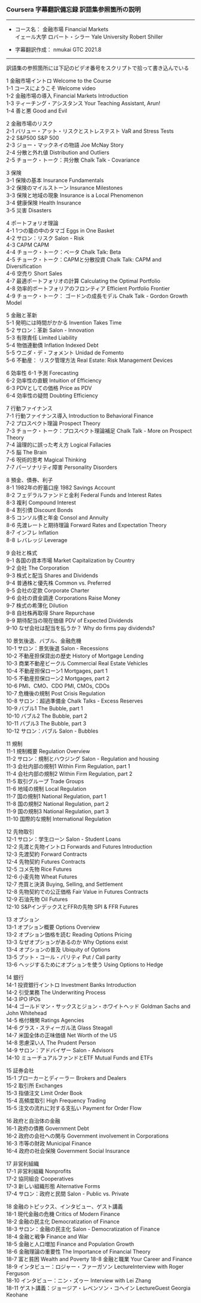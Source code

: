 ### Coursera 字幕翻訳備忘録 訳語集参照箇所の説明

***
- コース名： 金融市場 Financial Markets  
             イェール大学 ロバート・シラー Yale University Robert Shiller   

- 字幕翻訳作成： nmukai GTC 2021.8
***

訳語集の参照箇所には下記のビデオ番号をスクリプトで拾って書き込んでいる

1 金融市場イントロ Welcome to the Course  
    1-1 コースにようこそ Welcome video  
    1-2 金融市場の導入 Financial Markets Introduction  
    1-3 ティーチング・アシスタンス Your Teaching Assistant, Arun!  
    1-4 善と悪 Good and Evil  

2 金融市場のリスク  
    2-1 バリュー・アット・リスクとストレステスト VaR and Stress Tests  
    2-2 S&P500 S&P 500  
    2-3 ジョー・マックネイの物語 Joe McNay Story  
    2-4 分散と外れ値 Distribution and Outliers  
    2-5 チョーク・トーク：共分散 Chalk Talk - Covariance  
        
3 保険  
    3-1 保険の基本 Insurance Fundamentals  
    3-2 保険のマイルストーン Insurance Milestones  
    3-3 保険と地域の現象 Insurance is a Local Phenomenon  
    3-4 健康保険 Health Insurance  
    3-5 災害 Disasters  
         
4 ポートフォリオ理論  
    4-1 1つの籠の中のタマゴ Eggs in One Basket  
    4-2 サロン：リスク Salon - Risk  
    4-3 CAPM CAPM  
    4-4 チョーク・トーク：ベータ Chalk Talk: Beta  
    4-5 チョーク・トーク：CAPMと分散投資 Chalk Talk: CAPM and Diversification  
    4-6 空売り Short Sales  
    4-7 最適ポートフォリオの計算 Calculating the Optimal Portfolio  
    4-8 効率的ポートフォリアのフロンティア Efficient Portfolio Frontier  
    4-9 チョーク・トーク： ゴードンの成長モデル Chalk Talk - Gordon Growth Model  

5 金融と革新  
    5-1 発明には時間がかかる Invention Takes Time  
    5-2 サロン：革新 Salon - Innovation  
    5-3 有限責任 Limited Liability  
    5-4 物価連動債 Inflation Indexed Debt  
    5-5 ウニダ・デ・フォメント Unidad de Fomento  
    5-6 不動産： リスク管理方法 Real Estate: Risk Management Devices  

6 効率性
    6-1 予測 Forecasting  
    6-2 効率性の直観 Intuition of Efficiency  
    6-3 PDVとしての価格 Price as PDV  
    6-4 効率性の疑問 Doubting Efficiency  

7 行動ファイナンス  
    7-1 行動ファイナンス導入 Introduction to Behavioral Finance  
    7-2 プロスペクト理論 Prospect Theory  
    7-3 チョーク・トーク：プロスペクト理論補足 Chalk Talk - More on Prospect Theory  
    7-4 論理的に誤った考え方 Logical Fallacies  
    7-5 脳 The Brain  
    7-6 呪術的思考 Magical Thinking  
    7-7 パーソナリティ障害 Personality Disorders  

8 預金、債券、利子  
    8-1 1982年の貯蓄口座 1982 Savings Account  
    8-2 フェデラルファンドと金利 Federal Funds and Interest Rates  
    8-3 複利 Compound Interest  
    8-4 割引債 Discount Bonds  
    8-5 コンソル債と年金 Consol and Annuity  
    8-6 先渡レートと期待理論 Forward Rates and Expectation Theory  
    8-7 インフレ Inflation  
    8-8 レバレッジ Leverage  
    
9 会社と株式  
    9-1 各国の資本市場 Market Capitalization by Country  
    9-2 会社 The Corporation  
    9-3 株式と配当 Shares and Dividends  
    9-4 普通株と優先株 Common vs. Preferred  
    9-5 会社の定款 Corporate Charter  
    9-6 会社の資金調達 Corporations Raise Money  
    9-7 株式の希薄化 Dilution  
    9-8 自社株再取得 Share Repurchase  
    9-9 期待配当の現在価値 PDV of Expected Dividends  
    9-10 なぜ会社は配当を払うか？ Why do firms pay dividends?  
        
10 景気後退、バブル、金融危機   
    10-1 サロン：景気後退 Salon - Recessions  
    10-2 不動産担保貸出の歴史 History of Mortgage Lending  
    10-3 商業不動産ビークル Commercial Real Estate Vehicles  
    10-4 不動産担保ローン1 Mortgages, part 1  
    10-5 不動産担保ローン2 Mortgages, part 2  
    10-6 PMI、CMO、CDO PMI, CMOs, CDOs  
    10-7 危機後の規制 Post Crisis Regulation  
    10-8 サロン：超過準備金 Chalk Talks - Excess Reserves  
    10-9 バブル1 The Bubble, part 1  
    10-10 バブル2 The Bubble, part 2  
    10-11 バブル3 The Bubble, part 3  
    10-12 サロン：バブル Salon - Bubbles  

11 規制  
    11-1 規制概要 Regulation Overview  
    11-2 サロン：規制とハウジング Salon - Regulation and housing  
    11-3 会社内部の規制1 Within Firm Regulation, part 1  
    11-4 会社内部の規制2 Within Firm Regulation, part 2  
    11-5 取引グループ Trade Groups  
    11-6 地域の規制 Local Regulation  
    11-7 国の規制1 National Regulation, part 1  
    11-8 国の規制2 National Regulation, part 2  
    11-9 国の規制3 National Regulation, part 3  
    11-10 国際的な規制 International Regulation  

12 先物取引  
    12-1 サロン：学生ローン Salon - Student Loans  
    12-2 先渡と先物イントロ Forwards and Futures Introduction  
    12-3 先渡契約 Forward Contracts  
    12-4 先物契約 Futures Contracts  
    12-5 コメ先物 Rice Futures  
    12-6 小麦先物 Wheat Futures  
    12-7 売買と決済 Buying, Selling, and Settlement  
    12-8 先物契約での公正価格 Fair Value in Futures Contracts  
    12-9 石油先物 Oil Futures  
    12-10 S&PインデックスとFFRの先物 SPI & FFR Futures  

13 オプション  
    13-1 オプション概要 Options Overview  
    13-2 オプション価格を読む Reading Options Pricing  
    13-3 なぜオプションがあるのか Why Options exist  
    13-4 オプションの普及 Ubiquity of Options  
    13-5 プット・コール・パリティ Put / Call parity  
    13-6 ヘッジするためにオプションを使う Using Options to Hedge  

14 銀行  
    14-1 投資銀行イントロ Investment Banks Introduction  
    14-2 引受業務 The Underwriting Process  
    14-3 IPO IPOs  
    14-4 ゴールドマン・サックスとジョン・ホワイトヘッド Goldman Sachs and John Whitehead  
    14-5 格付機関 Ratings Agencies  
    14-6 グラス・スティーガル法 Glass Steagall  
    14-7 米国全体の正味価値 Net Worth of the US  
    14-8 思慮深い人 The Prudent Person  
    14-9 サロン：アドバイザー Salon - Advisors  
    14-10 ミューチュアルファンドとETF Mutual Funds and ETFs  

15 証券会社  
    15-1 ブローカーとディーラー Brokers and Dealers  
    15-2 取引所 Exchanges  
    15-3 指値注文 Limit Order Book  
    15-4 高頻度取引 High Frequency Trading  
    15-5 注文の流れに対する支払い Payment for Order Flow  

16 政府と自治体の金融  
    16-1 政府の債務 Government Debt  
    16-2 政府の会社への関与 Government involvement in Corporations  
    16-3 市等の財政 Municipal Finance  
    16-4 政府の社会保険 Government Social Insurance  

17 非営利組織  
    17-1 非営利組織 Nonprofits  
    17-2 協同組合 Cooperatives  
    17-3 新しい組織形態 Alternative Forms  
    17-4 サロン：政府と民間 Salon - Public vs. Private  
              
18 金融のトピックス、インタビュー、ゲスト講義  
    18-1 現代金融の危機 Critics of Modern Finance  
    18-2 金融の民主化 Democratization of Finance  
    18-3 サロン：金融の民主化 Salon - Democratization of Finance  
    18-4 金融と戦争 Finance and War  
    18-5 金融と人口増加 Finance and Population Growth  
    18-6 金融理論の重要性 The Importance of Financial Theory  
    18-7 富と貧困 Wealth and Poverty
    18-8 金融と職業 Your Career and Finance  
    18-9 インタビュー：ロジャー・ファーガソン LectureInterview with Roger Ferguson  
    18-10 インタビュー：ニン・ズゥー Interview with Lei Zhang  
    18-11 ゲスト講義：ジョージア・レベンソン・コヘイン LectureGuest Georgia Keohane  
        